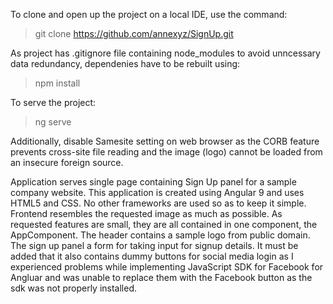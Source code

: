 To clone and open up the project on a local IDE, use the command:
>git clone https://github.com/annexyz/SignUp.git

As project has .gitignore file containing node_modules to avoid unncessary data redundancy, dependenies have to be rebuilt using: 
>npm install

To serve the project:
>ng serve

Additionally, disable Samesite setting on web browser as the CORB feature prevents cross-site file reading and the image (logo) cannot be loaded from an insecure foreign source. 

Application serves single page containing Sign Up panel for a sample company website. This application is created using Angular 9 and uses HTML5 and CSS. No other frameworks are used so as to keep it simple. Frontend resembles the requested image as much as possible. As requested features are small, they are all contained in one component, the AppComponent. The header contains a sample logo from public domain. The sign up panel a form for taking input for signup details. It must be added that it also contains dummy buttons for social media login as I experienced problems while implementing JavaScript SDK for Facebook for Angluar and was unable to replace them with the Facebook button as the sdk was not properly installed. 
